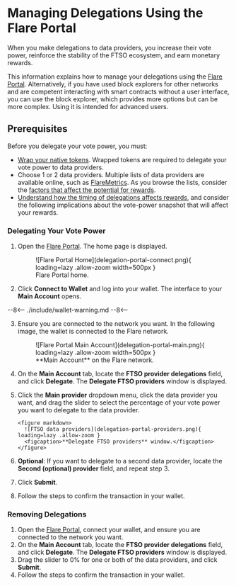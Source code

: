 # Managing Delegations Using the Flare Portal

When you make delegations to data providers, you increase their vote power, reinforce the stability of the FTSO ecosystem, and earn monetary rewards.

This information explains how to manage your delegations using the [Flare Portal](https://portal.flare.network). Alternatively, if you have used block explorers for other networks and are competent interacting with smart contracts without a user interface, you can use the block explorer, which provides more options but can be more complex. Using it is intended for advanced users.

## Prerequisites

Before you delegate your vote power, you must:

* [Wrap your native tokens](../wrapping-tokens.md). Wrapped tokens are required to delegate your vote power to data providers.
* Choose 1 or 2 data providers. Multiple lists of data providers are available online, such as [FlareMetrics](https://flaremetrics.io/). As you browse the lists, consider the [factors that affect the potential for rewards](../../tech/ftso/index.md#rewards).
* [Understand how the timing of delegations affects rewards](../../tech/ftso/index.md#effects-of-the-vote-power-block-snapshot-on-delegations), and consider the following implications about the vote-power snapshot that will affect your rewards.

### Delegating Your Vote Power

1. Open the [Flare Portal](https://portal.flare.network). The home page is displayed.

    <figure markdown>
    ![Flare Portal Home](delegation-portal-connect.png){ loading=lazy .allow-zoom width=500px }
    <figcaption>Flare Portal home.</figcaption>
    </figure>

2. Click **Connect to Wallet** and log into your wallet. The interface to your **Main Account** opens.

--8<--
    ./include/wallet-warning.md
--8<--

3. Ensure you are connected to the network you want. In the following image, the wallet is connected to the Flare network.

    <figure markdown>
    ![Flare Portal Main Account](delegation-portal-main.png){ loading=lazy .allow-zoom width=500px }
    <figcaption>**Main Account** on the Flare network.</figcaption>
    </figure>

4. On the **Main Account** tab, locate the **FTSO provider delegations** field, and click **Delegate**. The **Delegate FTSO providers** window is displayed.

5. Click the **Main provider** dropdown menu, click the data provider you want, and drag the slider to select the percentage of your vote power you want to delegate to the data provider.

       <figure markdown>
         ![FTSO data providers](delegation-portal-providers.png){ loading=lazy .allow-zoom }
         <figcaption>**Delegate FTSO providers** window.</figcaption>
       </figure>

6. **Optional**: If you want to delegate to a second data provider, locate the **Second (optional) provider** field, and repeat step 3.
7. Click **Submit**.
8. Follow the steps to confirm the transaction in your wallet.

### Removing Delegations

1. Open the [Flare Portal](https://portal.flare.network), connect your wallet, and ensure you are connected to the network you want.
2. On the **Main Account** tab, locate the **FTSO provider delegations** field, and click **Delegate**. The **Delegate FTSO providers** window is displayed.
3. Drag the slider to 0% for one or both of the data providers, and click **Submit**.
4. Follow the steps to confirm the transaction in your wallet.
